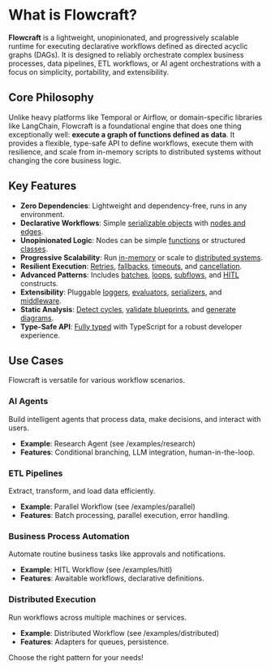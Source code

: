# What is Flowcraft?

**Flowcraft** is a lightweight, unopinionated, and progressively scalable runtime for executing declarative workflows defined as directed acyclic graphs (DAGs). It is designed to reliably orchestrate complex business processes, data pipelines, ETL workflows, or AI agent orchestrations with a focus on simplicity, portability, and extensibility.

## Core Philosophy

Unlike heavy platforms like Temporal or Airflow, or domain-specific libraries like LangChain, Flowcraft is a foundational engine that does one thing exceptionally well: **execute a graph of functions defined as data**. It provides a flexible, type-safe API to define workflows, execute them with resilience, and scale from in-memory scripts to distributed systems without changing the core business logic.

## Key Features

-   **Zero Dependencies**: Lightweight and dependency-free, runs in any environment.
-   **Declarative Workflows**: Simple [serializable objects](/guide/core-concepts#workflow-blueprint) with [nodes and edges](/guide/nodes-and-edges).
-   **Unopinionated Logic**: Nodes can be simple [functions](/guide/nodes-and-edges#function-based-nodes) or structured [classes](/guide/nodes-and-edges#class-based-nodes).
-   **Progressive Scalability**: Run [in-memory](/examples/declarative) or scale to [distributed systems](/guide/distributed-execution).
-   **Resilient Execution**: [Retries](/guide/error-handling#retries), [fallbacks](/guide/error-handling#fallbacks), [timeouts](/guide/core-concepts#config), and [cancellation](/guide/core-concepts#cancellation).
-   **Advanced Patterns**: Includes [batches](/guide/batches), [loops](/guide/loops), [subflows](/guide/subflows), and [HITL](/guide/awaitable) constructs.
-   **Extensibility**: Pluggable [loggers](/guide/loggers), [evaluators](/guide/evaluators), [serializers](/guide/serializers), and [middleware](/guide/middleware).
-   **Static Analysis**: [Detect cycles](/guide/static-analysis#detecting-cycles), [validate blueprints](/guide/static-analysis#linting-a-blueprint), and [generate diagrams](/guide/visualizing-workflows#generatemermaid).
-   **Type-Safe API**: [Fully typed](/guide/context-management#strongly-typed-context-api) with TypeScript for a robust developer experience.

## Use Cases

Flowcraft is versatile for various workflow scenarios.

### AI Agents

Build intelligent agents that process data, make decisions, and interact with users.

- **Example**: Research Agent (see /examples/research)
- **Features**: Conditional branching, LLM integration, human-in-the-loop.

### ETL Pipelines

Extract, transform, and load data efficiently.

- **Example**: Parallel Workflow (see /examples/parallel)
- **Features**: Batch processing, parallel execution, error handling.

### Business Process Automation

Automate routine business tasks like approvals and notifications.

- **Example**: HITL Workflow (see /examples/hitl)
- **Features**: Awaitable workflows, declarative definitions.

### Distributed Execution

Run workflows across multiple machines or services.

- **Example**: Distributed Workflow (see /examples/distributed)
- **Features**: Adapters for queues, persistence.

Choose the right pattern for your needs!
